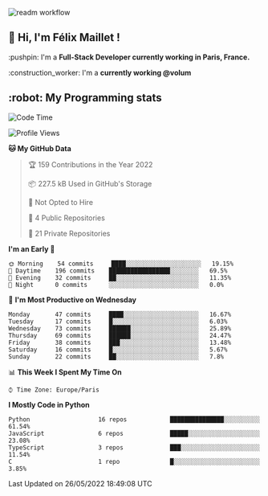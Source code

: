 ![readm workflow](https://github.com/fmaillet24/fmaillet24/actions/workflows/main.yml/badge.svg)

<h2>👋 Hi, I'm Félix Maillet !</h2>

<p>:pushpin: I'm a <strong>Full-Stack Developer currently working in Paris, France.</strong></p>
<p>:construction_worker: I'm a <strong>currently working @volum</strong></p>

<h2>:robot: My Programming stats</h2>

<!--START_SECTION:waka-->
![Code Time](http://img.shields.io/badge/Code%20Time-0%20secs-blue)

![Profile Views](http://img.shields.io/badge/Profile%20Views-0-blue)

**🐱 My GitHub Data** 

> 🏆 159 Contributions in the Year 2022
 > 
> 📦 227.5 kB Used in GitHub's Storage 
 > 
> 🚫 Not Opted to Hire
 > 
> 📜 4 Public Repositories 
 > 
> 🔑 21 Private Repositories  
 > 
**I'm an Early 🐤** 

```text
🌞 Morning    54 commits     ████░░░░░░░░░░░░░░░░░░░░░   19.15% 
🌆 Daytime    196 commits    █████████████████░░░░░░░░   69.5% 
🌃 Evening    32 commits     ██░░░░░░░░░░░░░░░░░░░░░░░   11.35% 
🌙 Night      0 commits      ░░░░░░░░░░░░░░░░░░░░░░░░░   0.0%

```
📅 **I'm Most Productive on Wednesday** 

```text
Monday       47 commits     ████░░░░░░░░░░░░░░░░░░░░░   16.67% 
Tuesday      17 commits     █░░░░░░░░░░░░░░░░░░░░░░░░   6.03% 
Wednesday    73 commits     ██████░░░░░░░░░░░░░░░░░░░   25.89% 
Thursday     69 commits     ██████░░░░░░░░░░░░░░░░░░░   24.47% 
Friday       38 commits     ███░░░░░░░░░░░░░░░░░░░░░░   13.48% 
Saturday     16 commits     █░░░░░░░░░░░░░░░░░░░░░░░░   5.67% 
Sunday       22 commits     ██░░░░░░░░░░░░░░░░░░░░░░░   7.8%

```


📊 **This Week I Spent My Time On** 

```text
⌚︎ Time Zone: Europe/Paris

```

**I Mostly Code in Python** 

```text
Python                   16 repos            ███████████████░░░░░░░░░░   61.54% 
JavaScript               6 repos             █████░░░░░░░░░░░░░░░░░░░░   23.08% 
TypeScript               3 repos             ███░░░░░░░░░░░░░░░░░░░░░░   11.54% 
C                        1 repo              █░░░░░░░░░░░░░░░░░░░░░░░░   3.85%

```



 Last Updated on 26/05/2022 18:49:08 UTC
<!--END_SECTION:waka-->

